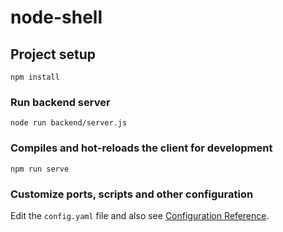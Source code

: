 # node-shell

## Project setup
```
npm install
```

### Run backend server
```
node run backend/server.js
```

### Compiles and hot-reloads the client for development
```
npm run serve
```

### Customize ports, scripts and other configuration
Edit the `config.yaml` file and also see [Configuration Reference](https://cli.vuejs.org/config/).
